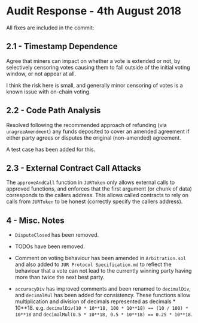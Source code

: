 # Audit Response - 4th August 2018

All fixes are included in the commit:  


## 2.1 - Timestamp Dependence

Agree that miners can impact on whether a vote is extended or not, by selectively censoring votes causing them to fall outside of the initial voting window, or not appear at all.

I think the risk here is small, and generally minor censoring of votes is a known issue with on-chain voting.

## 2.2 - Code Path Analysis

Resolved following the recommended approach of refunding (via `unagreeAmendment`) any funds deposited to cover an amended agreement if either party agrees or disputes the original (non-amended) agreement.

A test case has been added for this.

## 2.3 - External Contract Call Attacks

The `approveAndCall` function in `JURToken` only allows external calls to approved functions, and enforces that the first argument (or chunk of data) corresponds to the callers address. This allows called contracts to rely on calls from `JURToken` to be honest (correctly specify the callers address).

## 4 - Misc. Notes

  - `DisputeClosed` has been removed.

  - TODOs have been removed.

  - Comment on voting behaviour has been amended in `Arbitration.sol` and also added to `JUR Protocol Specification.md` to reflect the behaviour that a vote can not lead to the currently winning party having more than twice the next best party.

  - `accuracyDiv` has improved comments and been renamed to `decimalDiv`, and `decimalMul` has been added for consistency. These functions allow multiplication and division of decimals represented as decimals * 10**18. e.g. `decimalDiv(10 * 10**18, 100 * 10**18) == (10 / 100) * 10**18` and `decimalMul(0.5 * 10**18, 0.5 * 10**18) == 0.25 * 10**18`.
